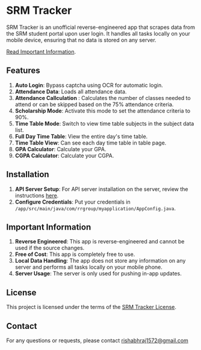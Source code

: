# SRM Tracker

SRM Tracker is an unofficial reverse-engineered app that scrapes data from the SRM student portal upon user login. 
It handles all tasks locally on your mobile device, ensuring that no data is stored on any server.

[Read Important Information](#important-information).


## Features

1. **Auto Login**: Bypass captcha using OCR for automatic login.
2. **Attendance Data**: Loads all attendance data.
3. **Attendance Callculation** : Calculates the number of classes needed to attend or can be skipped based on the 75% attendance criteria.
4. **Scholarship Mode**: Activate this mode to set the attendance criteria to 90%.
5. **Time Table Mode**: Switch to view time table subjects in the subject data list.
6. **Full Day Time Table**: View the entire day's time table.
7. **Time Table View**: Can see each day time table in table page.
8. **GPA Calculator**: Calculate your GPA.
9. **CGPA Calculator**: Calculate your CGPA.

## Installation

1. **API Server Setup**: For API server installation on the server, review the instructions [here](https://github.com/rishabhraj1572/SRM-Tracker-WebAPI).
2. **Configure Credentials**: Put your credentials in `/app/src/main/java/com/rrgroup/myapplication/AppConfig.java`.

## Important Information

1. **Reverse Engineered**: This app is reverse-engineered and cannot be used if the source changes.
2. **Free of Cost**: This app is completely free to use.
3. **Local Data Handling**: The app does not store any information on any server and performs all tasks locally on your mobile phone.
4. **Server Usage**: The server is only used for pushing in-app updates.

## License

This project is licensed under the terms of the [SRM Tracker License](LICENSE).

## Contact

For any questions or requests, please contact rishabhraj1572@gmail.com

